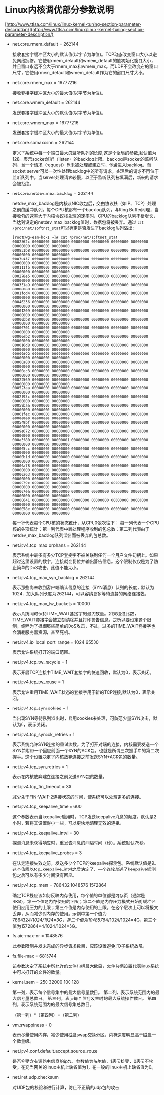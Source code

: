# Linux内核调优部分参数说明 #

[http://www.ttlsa.com/linux/linux-kernel-tuning-section-parameter-description/](http://www.ttlsa.com/linux/linux-kernel-tuning-section-parameter-description/)

- net.core.rmem_default = 262144

	接收套接字缓冲区大小的默认值(以字节为单位)。TCP动态改变窗口大小以避免网络拥挤。它使用rmem_default和wmem_default的值初始化窗口大小，并且窗口永远不会大于rmem_max和wmem_max。而UDP不会改变它的窗口尺寸，它使用rmem_default和wmem_default作为它的窗口尺寸大小。

- net.core.rmem_max = 16777216

	接收套接字缓冲区大小的最大值(以字节为单位)。

- net.core.wmem_default = 262144

	发送套接字缓冲区大小的默认值(以字节为单位)。

- net.core.wmem_max = 16777216

	发送套接字缓冲区大小的最大值(以字节为单位)。

- net.core.somaxconn = 262144

	定义了系统中每一个端口最大的监听队列的长度,这是个全局的参数,默认值为128。表示socket监听（listen）的backlog上限。backlog是socket的监听队列，当一个请求（request）尚未被处理或建立时，他会进入backlog。而socket server可以一次性处理backlog中的所有请求，处理后的请求不再位于监听队列中。当server处理请求较慢，以至于监听队列被填满后，新来的请求会被拒绝。

- net.core.netdev_max_backlog = 262144

	netdev_max_backlog是内核从NIC收包后，交由协议栈（如IP、TCP）处理之前的缓冲队列。每个CPU核都有一个backlog队列，与Ring Buffer同理，当接收包的速率大于内核协议栈处理的速率时，CPU的backlog队列不断增长，当达到设定的netdev_max_backlog值时，数据包将被丢弃。通过 `cat /proc/net/softnet_stat`可以确定是否发生了backlog队列溢出:

	```
	[root@wg-esm-hc-1 ~]# cat /proc/net/softnet_stat
	0002562c 00000000 00000000 00000000 00000000 00000000 00000000 00000000 00000000 00000000
	000851b8 00000000 00000000 00000000 00000000 00000000 00000000 00000000 00000000 00000000
	0007d457 00000000 00000000 00000000 00000000 00000000 00000000 00000000 00000000 00000000
	000111fb 00000000 00000000 00000000 00000000 00000000 00000000 00000000 00000000 00000000
	000278e5 00000000 00000000 00000000 00000000 00000000 00000000 00000000 00000000 00000000
	000351a9 00000000 00000000 00000000 00000000 00000000 00000000 00000000 00000000 00000000
	0001fcd4 00000000 00000000 00000000 00000000 00000000 00000000 00000000 00000000 00000000
	00046236 00000000 00000000 00000000 00000000 00000000 00000000 00000000 00000000 00000000
	00001209 00000000 00000000 00000000 00000000 00000000 00000000 00000000 00000000 00000000
	00000bb8 00000000 00000000 00000000 00000000 00000000 00000000 00000000 00000000 00000000
	00000701 00000000 00000000 00000000 00000000 00000000 00000000 00000000 00000000 00000000
	00000eb2 00000000 00000000 00000000 00000000 00000000 00000000 00000000 00000000 00000000
	000016d8 00000000 00000000 00000000 00000000 00000000 00000000 00000000 00000000 00000000
	00000d92 00000000 00000000 00000000 00000000 00000000 00000000 00000000 00000000 00000000
	00000a80 00000000 00000000 00000000 00000000 00000000 00000000 00000000 00000000 00000000
	00000ec3 00000000 00000000 00000000 00000000 00000000 00000000 00000000 00000000 00000000
	00022569 00000000 00000000 00000000 00000000 00000000 00000000 00000000 00000000 00000000
	000523aa 00000000 00000000 00000000 00000000 00000000 00000000 00000000 00000000 00000000
	0002f95c 00000000 00000000 00000000 00000000 00000000 00000000 00000000 00000000 00000000
	00059baa 00000000 00000000 00000000 00000000 00000000 00000000 00000000 00000000 00000000
	00061fec 00000000 00000000 00000000 00000000 00000000 00000000 00000000 00000000 00000000
	000549bf 00000000 00000000 00000000 00000000 00000000 00000000 00000000 00000000 00000000
	0009e672 00000000 00000000 00000000 00000000 00000000 00000000 00000000 00000000 00000000
	000a5f80 00000000 00000001 00000000 00000000 00000000 00000000 00000000 00000000 00000000
	000005cc 00000000 00000000 00000000 00000000 00000000 00000000 00000000 00000000 00000000
	00000b1d 00000000 00000000 00000000 00000000 00000000 00000000 00000000 00000000 00000000
	00000a78 00000000 00000000 00000000 00000000 00000000 00000000 00000000 00000000 00000000
	00000a63 00000000 00000000 00000000 00000000 00000000 00000000 00000000 00000000 00000000
	0000079c 00000000 00000000 00000000 00000000 00000000 00000000 00000000 00000000 00000000
	000007ea 00000000 00000000 00000000 00000000 00000000 00000000 00000000 00000000 00000000
	00000641 00000000 00000000 00000000 00000000 00000000 00000000 00000000 00000000 00000000
	0000058e 00000000 00000000 00000000 00000000 00000000 00000000 00000000 00000000 00000000
	```

	每一行代表每个CPU核的状态统计，从CPU0依次往下； 每一列代表一个CPU核的各项统计：第一列代表中断处理程序收到的包总数；第二列代表由于netdev_max_backlog队列溢出而被丢弃的包总数。

- net.ipv4.tcp_max_orphans = 262144

	表示系统中最多有多少TCP套接字不被关联到任何一个用户文件句柄上。如果超过这里设置的数字，连接就会复位并输出警告信息。这个限制仅仅是为了防止简单的DoS攻击。此值不能太小。

- net.ipv4.tcp_max_syn_backlog = 262144

	表示那些尚未收到客户端确认信息的连接（SYN消息）队列的长度，默认为1024，加大队列长度为262144，可以容纳更多等待连接的网络连接数。
 
- net.ipv4.tcp_max_tw_buckets = 10000

	表示系统同时保持TIME_WAIT套接字的最大数量。如果超过此数，TIME_WAIT套接字会被立刻清除并且打印警告信息。之所以要设定这个限制，纯粹为了抵御那些简单的DoS攻击，不过，过多的TIME_WAIT套接字也会消耗服务器资源，甚至死机。

- net.ipv4.ip_local_port_range = 1024 65500

	表示允许系统打开的端口范围。

- net.ipv4.tcp_tw_recycle = 1
 
	表示开启TCP连接中TIME_WAIT套接字的快速回收，默认为0，表示关闭。

- net.ipv4.tcp_tw_reuse = 1

	表示允许重用TIME_WAIT状态的套接字用于新的TCP连接,默认为0，表示关闭。

- net.ipv4.tcp_syncookies = 1

	当出现SYN等待队列溢出时，启用cookies来处理，可防范少量SYN攻击，默认为0，表示关闭。

- net.ipv4.tcp_synack_retries = 1

	表示系统允许SYN连接的重试次数。为了打开对端的连接，内核需要发送一个SYN并附带一个回应前面一个SYN的ACK包。也就是所谓三次握手中的第二次握手。这个设置决定了内核放弃连接之前发送SYN+ACK包的数量。

- net.ipv4.tcp_syn_retries = 1

	表示在内核放弃建立连接之前发送SYN包的数量。

- net.ipv4.tcp_fin_timeout = 30

	减少处于FIN-WAIT-2连接状态的时间，使系统可以处理更多的连接。

- net.ipv4.tcp_keepalive_time = 600

	这个参数表示当keepalive启用时，TCP发送keepalive消息的频度。默认是2小时，若将其设置得小一些，可以更快地清理无效的连接。

- net.ipv4.tcp_keepalive_intvl = 30

	探测消息未获得响应时，重发该消息的间隔时间（秒）。系统默认75秒。

- net.ipv4.tcp_keepalive_probes = 3
 
	在认定连接失效之前，发送多少个TCP的keepalive探测包。系统默认值是9。这个值乘以tcp_keepalive_intvl之后决定了，一个连接发送了keepalive探测包之后可以有多少时间没有回应。

- net.ipv4.tcp_mem = 786432 1048576 1572864

	确定TCP栈应该如何反映内存使用，每个值的单位都是内存页（通常是4KB）。第一个值是内存使用的下限；第二个值是内存压力模式开始对缓冲区使用应用压力的上限；第三个值是内存使用的上限。在这个层次上可以将报文丢弃，从而减少对内存的使用。示例中第一个值为786432*4/1024/1024=3G，第二个值为1048576*4/1024/1024=4G，第三个值为1572864*4/1024/1024=6G。

- fs.aio-max-nr = 1048576

	此参数限制并发未完成的异步请求数目，应该设置避免I/O子系统故障。

- fs.file-max = 6815744

	该参数决定了系统中所允许的文件句柄最大数目，文件句柄设置代表linux系统中可以打开的文件的数量。

- kernel.sem = 250 32000 100 128

	第一列，表示每个信号集中的最大信号量数目。
	第二列，表示系统范围内的最大信号量总数目。
	第三列，表示每个信号发生时的最大系统操作数目。
	第四列，表示系统范围内的最大信号集总数目。
	
	（第一列）*（第四列）=（第二列）

- vm.swappiness = 0

	表示尽量使用内存，减少使用磁盘swap交换分区，内存速度明显高于磁盘一个数量级。

- net.ipv4.conf.default.accept_source_route

	是否接受含有源路由信息的ip包。参数值为布尔值，1表示接受，0表示不接受。在充当网关的linux主机上缺省值为1，在一般的linux主机上缺省值为0。

- net.inet.udp.checksum

	对UDP包的校验和进行计算，防止不正确的udp包的攻击

